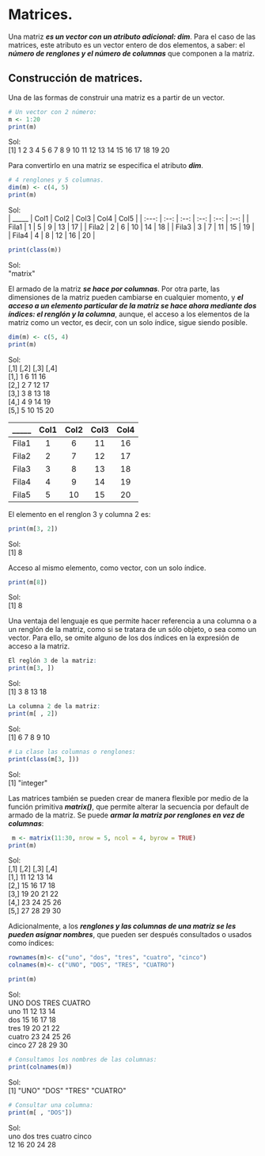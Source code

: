 # Matrices.
Una matriz ***es un vector con un atributo adicional: dim***. Para el caso de las matrices, este atributo es un vector entero de dos elementos, a saber: el ***número de renglones y el número de columnas*** que componen a la matriz.

## Construcción de matrices.
Una de las formas de construir una matriz es a partir de un vector.

```R
# Un vector con 2 número:
m <- 1:20
print(m)
```
Sol:  
[1]  1  2  3  4  5  6  7  8  9 10 11 12 13 14 15 16 17 18 19 20  

Para convertirlo en una matriz se especifica el atributo ***dim***.

```R
# 4 renglones y 5 columnas.
dim(m) <- c(4, 5)
print(m)
```
Sol:  
| _____ | Col1 | Col2 | Col3 | Col4 | Col5 |
| :---: | :--: | :--: | :--: | :--: | :--: |
| Fila1 | 1 | 5 | 9 | 13 | 17 |
| Fila2 | 2 | 6 | 10 | 14 | 18 |
| Fila3 | 3 | 7 | 11 | 15 | 19 |
| Fila4 | 4 | 8 | 12 | 16 | 20 |

```R
print(class(m))
```
Sol:  
"matrix"  

El armado de la matriz ***se hace por columnas***. Por otra parte, las dimensiones de la matriz pueden cambiarse en cualquier momento, y ***el acceso a un elemento particular de la matriz se hace ahora mediante dos índices: el renglón y la columna***, aunque, el acceso a los elementos de la matriz como un vector, es decir, con un solo índice, sigue siendo posible.

```R
dim(m) <- c(5, 4)
print(m)
```
Sol:  
     [,1] [,2] [,3] [,4]  
[1,]    1    6   11   16  
[2,]    2    7   12   17  
[3,]    3    8   13   18  
[4,]    4    9   14   19  
[5,]    5   10   15   20  

| _____ | Col1 | Col2 | Col3 | Col4 |
| :---: | :--: | :--: | :--: | :--: |
| Fila1 | 1 | 6 | 11 | 16 |
| Fila2 | 2 | 7 | 12 | 17 |
| Fila3 | 3 | 8 | 13 | 18 |
| Fila4 | 4 | 9 | 14 | 19 |
| Fila5 | 5 | 10 | 15 | 20 |


El elemento en el renglon 3 y columna 2 es:

```R
print(m[3, 2])
```
Sol:  
[1] 8  

Acceso al mismo elemento, como vector, con un solo índice.

```R
print(m[8])
```
Sol:  
[1] 8  

Una ventaja del lenguaje es que permite hacer referencia a una columna o a un renglón de la matriz, como si se tratara de un sólo objeto, o sea como un vector. Para ello, se omite alguno de los dos índices en la expresión de acceso a la matriz.  

```R
El reglón 3 de la matriz:
print(m[3, ])
```
Sol:  
[1]  3  8 13 18  

```R
La columna 2 de la matriz:
print(m[ , 2])
```
Sol:  
[1]  6  7  8  9 10  

```R
# La clase las columnas o renglones:
print(class(m[3, ]))
```
Sol:  
[1] "integer"  

Las matrices también se pueden crear de manera flexible por medio de la función primitiva ***matrix()***, que permite alterar la secuencia por default de armado de la matriz. Se puede ***armar la matriz por renglones en vez de columnas***:  

```R
 m <- matrix(11:30, nrow = 5, ncol = 4, byrow = TRUE)
print(m)
```
Sol:  
     [,1] [,2] [,3] [,4]  
[1,]   11   12   13   14  
[2,]   15   16   17   18  
[3,]   19   20   21   22  
[4,]   23   24   25   26  
[5,]   27   28   29   30  

Adicionalmente, a los ***renglones y las columnas de una matriz se les pueden asignar nombres***, que pueden ser después consultados o usados como índices:

```R
rownames(m)<- c("uno", "dos", "tres", "cuatro", "cinco")
colnames(m)<- c("UNO", "DOS", "TRES", "CUATRO")

print(m)
```
Sol:  
       UNO DOS TRES CUATRO  
uno     11  12   13     14  
dos     15  16   17     18  
tres    19  20   21     22  
cuatro  23  24   25     26  
cinco   27  28   29     30  

```R
# Consultamos los nombres de las columnas:
print(colnames(m))
```
Sol:  
[1] "UNO"    "DOS"    "TRES"   "CUATRO"  

```R
# Consultar una columna:
print(m[ , "DOS"])
```
Sol:  
uno    dos   tres cuatro  cinco   
12      16      20      24      28  


